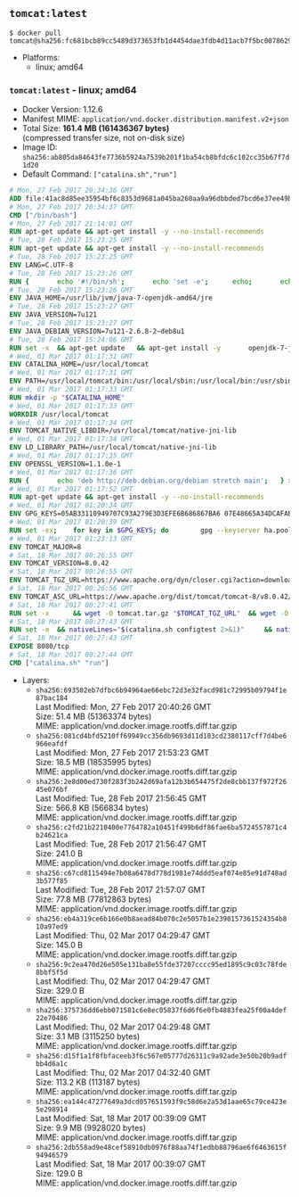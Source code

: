 ## `tomcat:latest`

```console
$ docker pull tomcat@sha256:fc681bcb89cc5489d373653fb1d4454dae3fdb4d11acb7f5bc00786290ae1841
```

-	Platforms:
	-	linux; amd64

### `tomcat:latest` - linux; amd64

-	Docker Version: 1.12.6
-	Manifest MIME: `application/vnd.docker.distribution.manifest.v2+json`
-	Total Size: **161.4 MB (161436367 bytes)**  
	(compressed transfer size, not on-disk size)
-	Image ID: `sha256:ab805da84643fe7736b5924a7539b201f1ba54cb8bfdc6c102cc35b67f7d1d20`
-	Default Command: `["catalina.sh","run"]`

```dockerfile
# Mon, 27 Feb 2017 20:34:36 GMT
ADD file:41ac8d85ee35954bf6c8353d9681a045ba260aa9a96dbbded7bcd6e37ee49bea in / 
# Mon, 27 Feb 2017 20:34:37 GMT
CMD ["/bin/bash"]
# Mon, 27 Feb 2017 21:14:01 GMT
RUN apt-get update && apt-get install -y --no-install-recommends 		ca-certificates 		curl 		wget 	&& rm -rf /var/lib/apt/lists/*
# Tue, 28 Feb 2017 15:23:25 GMT
RUN apt-get update && apt-get install -y --no-install-recommends 		bzip2 		unzip 		xz-utils 	&& rm -rf /var/lib/apt/lists/*
# Tue, 28 Feb 2017 15:23:25 GMT
ENV LANG=C.UTF-8
# Tue, 28 Feb 2017 15:23:26 GMT
RUN { 		echo '#!/bin/sh'; 		echo 'set -e'; 		echo; 		echo 'dirname "$(dirname "$(readlink -f "$(which javac || which java)")")"'; 	} > /usr/local/bin/docker-java-home 	&& chmod +x /usr/local/bin/docker-java-home
# Tue, 28 Feb 2017 15:23:26 GMT
ENV JAVA_HOME=/usr/lib/jvm/java-7-openjdk-amd64/jre
# Tue, 28 Feb 2017 15:23:27 GMT
ENV JAVA_VERSION=7u121
# Tue, 28 Feb 2017 15:23:27 GMT
ENV JAVA_DEBIAN_VERSION=7u121-2.6.8-2~deb8u1
# Tue, 28 Feb 2017 15:24:06 GMT
RUN set -x 	&& apt-get update 	&& apt-get install -y 		openjdk-7-jre-headless="$JAVA_DEBIAN_VERSION" 	&& rm -rf /var/lib/apt/lists/* 	&& [ "$JAVA_HOME" = "$(docker-java-home)" ]
# Wed, 01 Mar 2017 01:17:31 GMT
ENV CATALINA_HOME=/usr/local/tomcat
# Wed, 01 Mar 2017 01:17:31 GMT
ENV PATH=/usr/local/tomcat/bin:/usr/local/sbin:/usr/local/bin:/usr/sbin:/usr/bin:/sbin:/bin
# Wed, 01 Mar 2017 01:17:33 GMT
RUN mkdir -p "$CATALINA_HOME"
# Wed, 01 Mar 2017 01:17:33 GMT
WORKDIR /usr/local/tomcat
# Wed, 01 Mar 2017 01:17:34 GMT
ENV TOMCAT_NATIVE_LIBDIR=/usr/local/tomcat/native-jni-lib
# Wed, 01 Mar 2017 01:17:34 GMT
ENV LD_LIBRARY_PATH=/usr/local/tomcat/native-jni-lib
# Wed, 01 Mar 2017 01:17:35 GMT
ENV OPENSSL_VERSION=1.1.0e-1
# Wed, 01 Mar 2017 01:17:36 GMT
RUN { 		echo 'deb http://deb.debian.org/debian stretch main'; 	} > /etc/apt/sources.list.d/stretch.list 	&& { 		echo 'Package: *'; 		echo 'Pin: release n=stretch'; 		echo 'Pin-Priority: -10'; 		echo; 		echo 'Package: openssl libssl*'; 		echo "Pin: version $OPENSSL_VERSION"; 		echo 'Pin-Priority: 990'; 	} > /etc/apt/preferences.d/stretch-openssl
# Wed, 01 Mar 2017 01:17:52 GMT
RUN apt-get update && apt-get install -y --no-install-recommends 		libapr1 		openssl="$OPENSSL_VERSION" 	&& rm -rf /var/lib/apt/lists/*
# Wed, 01 Mar 2017 01:20:34 GMT
ENV GPG_KEYS=05AB33110949707C93A279E3D3EFE6B686867BA6 07E48665A34DCAFAE522E5E6266191C37C037D42 47309207D818FFD8DCD3F83F1931D684307A10A5 541FBE7D8F78B25E055DDEE13C370389288584E7 61B832AC2F1C5A90F0F9B00A1C506407564C17A3 713DA88BE50911535FE716F5208B0AB1D63011C7 79F7026C690BAA50B92CD8B66A3AD3F4F22C4FED 9BA44C2621385CB966EBA586F72C284D731FABEE A27677289986DB50844682F8ACB77FC2E86E29AC A9C5DF4D22E99998D9875A5110C01C5A2F6059E7 DCFD35E0BF8CA7344752DE8B6FB21E8933C60243 F3A04C595DB5B6A5F1ECA43E3B7BBB100D811BBE F7DA48BB64BCB84ECBA7EE6935CD23C10D498E23
# Wed, 01 Mar 2017 01:20:39 GMT
RUN set -ex; 	for key in $GPG_KEYS; do 		gpg --keyserver ha.pool.sks-keyservers.net --recv-keys "$key"; 	done
# Wed, 01 Mar 2017 01:23:13 GMT
ENV TOMCAT_MAJOR=8
# Sat, 18 Mar 2017 00:26:55 GMT
ENV TOMCAT_VERSION=8.0.42
# Sat, 18 Mar 2017 00:26:55 GMT
ENV TOMCAT_TGZ_URL=https://www.apache.org/dyn/closer.cgi?action=download&filename=tomcat/tomcat-8/v8.0.42/bin/apache-tomcat-8.0.42.tar.gz
# Sat, 18 Mar 2017 00:26:56 GMT
ENV TOMCAT_ASC_URL=https://www.apache.org/dist/tomcat/tomcat-8/v8.0.42/bin/apache-tomcat-8.0.42.tar.gz.asc
# Sat, 18 Mar 2017 00:27:41 GMT
RUN set -x 		&& wget -O tomcat.tar.gz "$TOMCAT_TGZ_URL" 	&& wget -O tomcat.tar.gz.asc "$TOMCAT_ASC_URL" 	&& gpg --batch --verify tomcat.tar.gz.asc tomcat.tar.gz 	&& tar -xvf tomcat.tar.gz --strip-components=1 	&& rm bin/*.bat 	&& rm tomcat.tar.gz* 		&& nativeBuildDir="$(mktemp -d)" 	&& tar -xvf bin/tomcat-native.tar.gz -C "$nativeBuildDir" --strip-components=1 	&& nativeBuildDeps=" 		gcc 		libapr1-dev 		libssl-dev 		make 		openjdk-${JAVA_VERSION%%[-~bu]*}-jdk=$JAVA_DEBIAN_VERSION 	" 	&& apt-get update && apt-get install -y --no-install-recommends $nativeBuildDeps && rm -rf /var/lib/apt/lists/* 	&& ( 		export CATALINA_HOME="$PWD" 		&& cd "$nativeBuildDir/native" 		&& ./configure 			--libdir="$TOMCAT_NATIVE_LIBDIR" 			--prefix="$CATALINA_HOME" 			--with-apr="$(which apr-1-config)" 			--with-java-home="$(docker-java-home)" 			--with-ssl=yes 		&& make -j$(nproc) 		&& make install 	) 	&& apt-get purge -y --auto-remove $nativeBuildDeps 	&& rm -rf "$nativeBuildDir" 	&& rm bin/tomcat-native.tar.gz
# Sat, 18 Mar 2017 00:27:43 GMT
RUN set -e 	&& nativeLines="$(catalina.sh configtest 2>&1)" 	&& nativeLines="$(echo "$nativeLines" | grep 'Apache Tomcat Native')" 	&& nativeLines="$(echo "$nativeLines" | sort -u)" 	&& if ! echo "$nativeLines" | grep 'INFO: Loaded APR based Apache Tomcat Native library' >&2; then 		echo >&2 "$nativeLines"; 		exit 1; 	fi
# Sat, 18 Mar 2017 00:27:43 GMT
EXPOSE 8080/tcp
# Sat, 18 Mar 2017 00:27:44 GMT
CMD ["catalina.sh" "run"]
```

-	Layers:
	-	`sha256:693502eb7dfbc6b94964ae66ebc72d3e32facd981c72995b09794f1e87bac184`  
		Last Modified: Mon, 27 Feb 2017 20:40:26 GMT  
		Size: 51.4 MB (51363374 bytes)  
		MIME: application/vnd.docker.image.rootfs.diff.tar.gzip
	-	`sha256:081cd4bfd5210ff69949cc356db9693d11d103cd2380117cff7d4be6966eafdf`  
		Last Modified: Mon, 27 Feb 2017 21:53:23 GMT  
		Size: 18.5 MB (18535995 bytes)  
		MIME: application/vnd.docker.image.rootfs.diff.tar.gzip
	-	`sha256:2e8d00ed730f283f3b242d69afa12b3b654475f2de8cbb137f972f2645e076bf`  
		Last Modified: Tue, 28 Feb 2017 21:56:45 GMT  
		Size: 566.8 KB (566834 bytes)  
		MIME: application/vnd.docker.image.rootfs.diff.tar.gzip
	-	`sha256:c2fd21b2210400e7764782a10451f499b6df86fae6ba5724557871c4b24621ca`  
		Last Modified: Tue, 28 Feb 2017 21:56:47 GMT  
		Size: 241.0 B  
		MIME: application/vnd.docker.image.rootfs.diff.tar.gzip
	-	`sha256:c67cd8115494e7b08a6478d778d1981e74ddd5eaf074e85e91d748ad3b577f85`  
		Last Modified: Tue, 28 Feb 2017 21:57:07 GMT  
		Size: 77.8 MB (77812863 bytes)  
		MIME: application/vnd.docker.image.rootfs.diff.tar.gzip
	-	`sha256:eb4a319ce6b166e0b8aead84b070c2e5057b1e2390157361524354b810a97ed9`  
		Last Modified: Thu, 02 Mar 2017 04:29:47 GMT  
		Size: 145.0 B  
		MIME: application/vnd.docker.image.rootfs.diff.tar.gzip
	-	`sha256:9c2ea470d26e505e131ba8e55fde37207cccc95ed1895c9c03c78fde8bbf5f5d`  
		Last Modified: Thu, 02 Mar 2017 04:29:47 GMT  
		Size: 329.0 B  
		MIME: application/vnd.docker.image.rootfs.diff.tar.gzip
	-	`sha256:375736dd6ebb071581c6e8ec05837f6d6f6e0fb4883fea25f00a4def22e70486`  
		Last Modified: Thu, 02 Mar 2017 04:29:48 GMT  
		Size: 3.1 MB (3115250 bytes)  
		MIME: application/vnd.docker.image.rootfs.diff.tar.gzip
	-	`sha256:d15f1a1f8fbfaceeb3f6c567e05777d26311c9a92ade3e50b20b9adfbb4d6a1c`  
		Last Modified: Thu, 02 Mar 2017 04:32:40 GMT  
		Size: 113.2 KB (113187 bytes)  
		MIME: application/vnd.docker.image.rootfs.diff.tar.gzip
	-	`sha256:ea144c47277649a3dcd057651593f9c58d6e2a53d1aae65c79ce423e5e298914`  
		Last Modified: Sat, 18 Mar 2017 00:39:09 GMT  
		Size: 9.9 MB (9928020 bytes)  
		MIME: application/vnd.docker.image.rootfs.diff.tar.gzip
	-	`sha256:2db558ad9e48cef58910db0976f88aa74f1edbb88796ae6f6463615f94946579`  
		Last Modified: Sat, 18 Mar 2017 00:39:07 GMT  
		Size: 129.0 B  
		MIME: application/vnd.docker.image.rootfs.diff.tar.gzip
